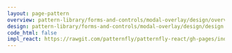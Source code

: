 ```yaml
---
layout: page-pattern
overview: pattern-library/forms-and-controls/modal-overlay/design/overview.md
design: pattern-library/forms-and-controls/modal-overlay/design/design.md
code_html: false
impl_react: https://rawgit.com/patternfly/patternfly-react/gh-pages/index.html?knob-Right%20aligned=false&knob-fluid=true&knob-Stacked=false&selectedKind=Modal%20Overlay&selectedStory=Modal
---
```

